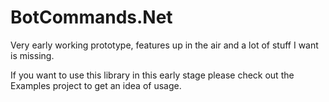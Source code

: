 # BotCommands.Net
Very early working prototype, features up in the air and a lot of stuff I want is missing.

If you want to use this library in this early stage please check out the Examples project to get an idea of usage.
